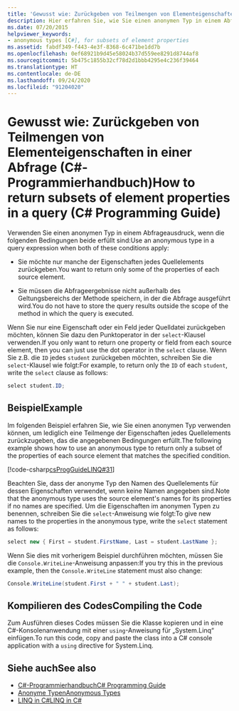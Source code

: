 ```yaml
---
title: 'Gewusst wie: Zurückgeben von Teilmengen von Elementeigenschaften in einer Abfrage – C#-Programmierhandbuch'
description: Hier erfahren Sie, wie Sie einen anonymen Typ in einem Abfrageausdruck in C# verwenden, um einige der Eigenschaften eines Quellelements zurückzugeben.
ms.date: 07/20/2015
helpviewer_keywords:
- anonymous types [C#], for subsets of element properties
ms.assetid: fabdf349-f443-4e3f-8368-6c471be1dd7b
ms.openlocfilehash: 0ef68921b9d45e58024b37d559ee8291d8744af8
ms.sourcegitcommit: 5b475c1855b32cf78d2d1bbb4295e4c236f39464
ms.translationtype: HT
ms.contentlocale: de-DE
ms.lasthandoff: 09/24/2020
ms.locfileid: "91204020"
---
```

# <a name="how-to-return-subsets-of-element-properties-in-a-query-c-programming-guide"></a><span data-ttu-id="ab802-103">Gewusst wie: Zurückgeben von Teilmengen von Elementeigenschaften in einer Abfrage (C#-Programmierhandbuch)</span><span class="sxs-lookup"><span data-stu-id="ab802-103">How to return subsets of element properties in a query (C# Programming Guide)</span></span>

<span data-ttu-id="ab802-104">Verwenden Sie einen anonymen Typ in einem Abfrageausdruck, wenn die folgenden Bedingungen beide erfüllt sind:</span><span class="sxs-lookup"><span data-stu-id="ab802-104">Use an anonymous type in a query expression when both of these conditions apply:</span></span>  
  
- <span data-ttu-id="ab802-105">Sie möchte nur manche der Eigenschaften jedes Quellelements zurückgeben.</span><span class="sxs-lookup"><span data-stu-id="ab802-105">You want to return only some of the properties of each source element.</span></span>  
  
- <span data-ttu-id="ab802-106">Sie müssen die Abfrageergebnisse nicht außerhalb des Geltungsbereichs der Methode speichern, in der die Abfrage ausgeführt wird.</span><span class="sxs-lookup"><span data-stu-id="ab802-106">You do not have to store the query results outside the scope of the method in which the query is executed.</span></span>  
  
 <span data-ttu-id="ab802-107">Wenn Sie nur eine Eigenschaft oder ein Feld jeder Quelldatei zurückgeben möchten, können Sie dazu den Punktoperator in der `select`-Klausel verwenden.</span><span class="sxs-lookup"><span data-stu-id="ab802-107">If you only want to return one property or field from each source element, then you can just use the dot operator in the `select` clause.</span></span> <span data-ttu-id="ab802-108">Wenn Sie z.B. die `ID` jedes `student` zurückgeben möchten, schreiben Sie die `select`-Klausel wie folgt:</span><span class="sxs-lookup"><span data-stu-id="ab802-108">For example, to return only the `ID` of each `student`, write the `select` clause as follows:</span></span>  
  
```csharp  
select student.ID;  
```  
  
## <a name="example"></a><span data-ttu-id="ab802-109">Beispiel</span><span class="sxs-lookup"><span data-stu-id="ab802-109">Example</span></span>  

 <span data-ttu-id="ab802-110">Im folgenden Beispiel erfahren Sie, wie Sie einen anonymen Typ verwenden können, um lediglich eine Teilmenge der Eigenschaften jedes Quellelements zurückzugeben, das die angegebenen Bedingungen erfüllt.</span><span class="sxs-lookup"><span data-stu-id="ab802-110">The following example shows how to use an anonymous type to return only a subset of the properties of each source element that matches the specified condition.</span></span>  
  
 [!code-csharp[csProgGuideLINQ#31](~/samples/snippets/csharp/VS_Snippets_VBCSharp/csProgGuideLINQ/CS/csRef30LangFeatures_2.cs#31)]  
  
 <span data-ttu-id="ab802-111">Beachten Sie, dass der anonyme Typ den Namen des Quellelements für dessen Eigenschaften verwendet, wenn keine Namen angegeben sind.</span><span class="sxs-lookup"><span data-stu-id="ab802-111">Note that the anonymous type uses the source element's names for its properties if no names are specified.</span></span> <span data-ttu-id="ab802-112">Um die Eigenschaften im anonymen Typen zu benennen, schreiben Sie die `select`-Anweisung wie folgt:</span><span class="sxs-lookup"><span data-stu-id="ab802-112">To give new names to the properties in the anonymous type, write the `select` statement as follows:</span></span>  
  
```csharp  
select new { First = student.FirstName, Last = student.LastName };  
```  
  
 <span data-ttu-id="ab802-113">Wenn Sie dies mit vorherigem Beispiel durchführen möchten, müssen Sie die `Console.WriteLine`-Anweisung anpassen:</span><span class="sxs-lookup"><span data-stu-id="ab802-113">If you try this in the previous example, then the `Console.WriteLine` statement must also change:</span></span>  
  
```csharp  
Console.WriteLine(student.First + " " + student.Last);  
```  
  
## <a name="compiling-the-code"></a><span data-ttu-id="ab802-114">Kompilieren des Codes</span><span class="sxs-lookup"><span data-stu-id="ab802-114">Compiling the Code</span></span>  
  
<span data-ttu-id="ab802-115">Zum Ausführen dieses Codes müssen Sie die Klasse kopieren und in eine C#-Konsolenanwendung mit einer `using`-Anweisung für „System.Linq“ einfügen.</span><span class="sxs-lookup"><span data-stu-id="ab802-115">To run this code, copy and paste the class into a C# console application  with a `using` directive for System.Linq.</span></span>
  
## <a name="see-also"></a><span data-ttu-id="ab802-116">Siehe auch</span><span class="sxs-lookup"><span data-stu-id="ab802-116">See also</span></span>

- [<span data-ttu-id="ab802-117">C#-Programmierhandbuch</span><span class="sxs-lookup"><span data-stu-id="ab802-117">C# Programming Guide</span></span>](../index.md)
- [<span data-ttu-id="ab802-118">Anonyme Typen</span><span class="sxs-lookup"><span data-stu-id="ab802-118">Anonymous Types</span></span>](./anonymous-types.md)
- [<span data-ttu-id="ab802-119">LINQ in C#</span><span class="sxs-lookup"><span data-stu-id="ab802-119">LINQ in C#</span></span>](../../linq/index.md)
